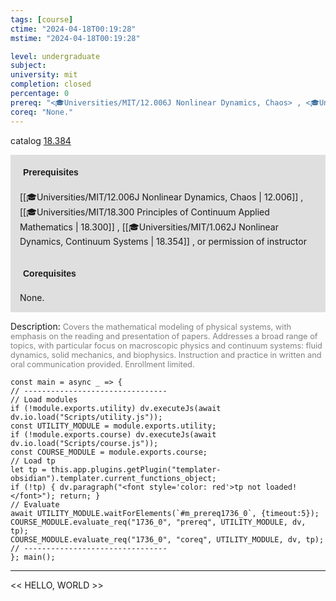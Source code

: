 ```yaml
---
tags: [course]
ctime: "2024-04-18T00:19:28"
mstime: "2024-04-18T00:19:28"

level: undergraduate
subject: 
university: mit
completion: closed
percentage: 0
prereq: "<🎓Universities/MIT/12.006J Nonlinear Dynamics, Chaos> , <🎓Universities/MIT/18.300 Principles of Continuum Applied Mathematics> , <🎓Universities/MIT/1.062J Nonlinear Dynamics, Continuum Systems> , or permission of instructor"
coreq: "None."
---
```


catalog [18.384](http://student.mit.edu/catalog/m18a.html#18.384)

<span style="display: block; padding: 15px; background-color: rgb(100, 100, 100, 0.2);"><font id="m_prereq1736_0" style="display: block; font-family: Arial, sans-serif; font-weight: bold; padding: 5px">Prerequisites</font><br><span id="prereq1736_0">[[🎓Universities/MIT/12.006J Nonlinear Dynamics, Chaos | 12.006]] , [[🎓Universities/MIT/18.300 Principles of Continuum Applied Mathematics | 18.300]] , [[🎓Universities/MIT/1.062J Nonlinear Dynamics, Continuum Systems | 18.354]] , or permission of instructor</span></span>
<span style="display: block; padding: 15px; background-color: rgb(100, 100, 100, 0.2);"><font id="m_coreq1736_0" style="display: block; font-family: Arial, sans-serif; font-weight: bold; padding: 5px">Corequisites</font><br><span id="coreq1736_0">None.</span></span>

<font style="">Description:</font>
<font style="color: grey; font-size: 0.8rem;">Covers the mathematical modeling of physical systems, with emphasis on the reading and presentation of papers. Addresses a broad range of topics, with particular focus on macroscopic physics and continuum systems: fluid dynamics, solid mechanics, and biophysics. Instruction and practice in written and oral communication provided. Enrollment limited.</font>

```dataviewjs
const main = async _ => {
// --------------------------------
// Load modules
if (!module.exports.utility) dv.executeJs(await dv.io.load("Scripts/utility.js"));
const UTILITY_MODULE = module.exports.utility;
if (!module.exports.course) dv.executeJs(await dv.io.load("Scripts/course.js"));
const COURSE_MODULE = module.exports.course;
// Load tp
let tp = this.app.plugins.getPlugin("templater-obsidian").templater.current_functions_object;
if (!tp) { dv.paragraph("<font style='color: red'>tp not loaded!</font>"); return; }
// Evaluate
await UTILITY_MODULE.waitForElements(`#m_prereq1736_0`, {timeout:5});
COURSE_MODULE.evaluate_req("1736_0", "prereq", UTILITY_MODULE, dv, tp);
COURSE_MODULE.evaluate_req("1736_0", "coreq", UTILITY_MODULE, dv, tp);
// --------------------------------
}; main();
```

---

<< HELLO, WORLD >>
